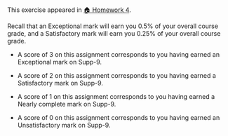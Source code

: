 This exercise appeared in <a href="assignment: 🏠 Homework 4">🏠 Homework 4</a>.

Recall that an Exceptional mark will earn you 0.5% of your overall course grade, and a Satisfactory mark will earn you 0.25% of your overall course grade.

* A score of 3 on this assignment corresponds to you having earned an Exceptional mark on Supp-9.

* A score of 2 on this assignment corresponds to you having earned a Satisfactory mark on Supp-9.

* A score of 1 on this assignment corresponds to you having earned a Nearly complete mark on Supp-9.

* A score of 0 on this assignment corresponds to you having earned an Unsatisfactory mark on Supp-9.
